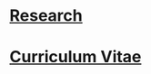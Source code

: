# [Research](https://dcsuh.github.io/Research.html)
# [Curriculum Vitae](https://dcsuh.github.io/markdown-cv/)
